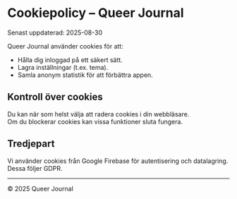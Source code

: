 # Cookiepolicy – Queer Journal

Senast uppdaterad: 2025-08-30  

Queer Journal använder cookies för att:  
- Hålla dig inloggad på ett säkert sätt.  
- Lagra inställningar (t.ex. tema).  
- Samla anonym statistik för att förbättra appen.  

## Kontroll över cookies
Du kan när som helst välja att radera cookies i din webbläsare.  
Om du blockerar cookies kan vissa funktioner sluta fungera.  

## Tredjepart
Vi använder cookies från Google Firebase för autentisering och datalagring.  
Dessa följer GDPR.  

---
© 2025 Queer Journal
